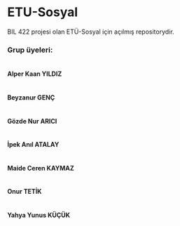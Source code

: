 # ETU-Sosyal
BIL 422 projesi olan ETÜ-Sosyal için açılmış repositorydir.

### Grup üyeleri:

#### <br> Alper Kaan YILDIZ

#### <br> Beyzanur GENÇ

#### <br> Gözde Nur ARICI

#### <br> İpek Anıl ATALAY

#### <br> Maide Ceren KAYMAZ

#### <br> Onur TETİK

#### <br> Yahya Yunus KÜÇÜK





